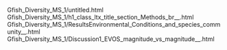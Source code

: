 Gfish_Diversity_MS_1/untitled.html
Gfish_Diversity_MS_1/h1_class_ltx_title_section_Methods_br__.html
Gfish_Diversity_MS_1/ResultsEnvironmental_Conditions_and_species_community__.html
Gfish_Diversity_MS_1/Discussion1_EVOS_magnitude_vs_magnitude__.html
